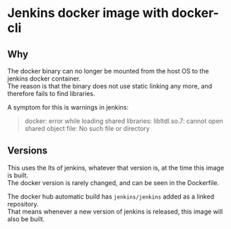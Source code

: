 # Jenkins docker image with docker-cli

## Why
The docker binary can no longer be mounted from the host OS to the jenkins docker container.  
The reason is that the binary does not use static linking any more, and therefore fails to find
libraries.  


A symptom for this is warnings in jenkins:
> docker: error while loading shared libraries: libltdl.so.7: cannot open shared object file: No such file or directory

## Versions

This uses the lts of jenkins, whatever that version is, at the time this image is built.  
The docker version is rarely changed, and can be seen in the Dockerfile.

The docker hub automatic build has `jenkins/jenkins` added as a linked repository.  
That means whenever a new version of jenkins is released, this image will also be built.
